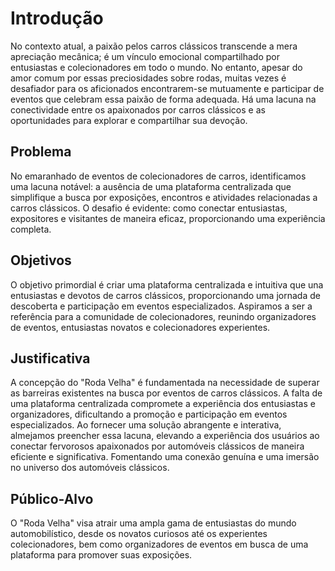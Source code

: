 # Introdução

No contexto atual, a paixão pelos carros clássicos transcende a mera apreciação mecânica; é um vínculo emocional compartilhado por entusiastas e colecionadores em todo o mundo. No entanto, apesar do amor comum por essas preciosidades sobre rodas, muitas vezes é desafiador para os aficionados encontrarem-se mutuamente e participar de eventos que celebram essa paixão de forma adequada. Há uma lacuna na conectividade entre os apaixonados por carros clássicos e as oportunidades para explorar e compartilhar sua devoção.

## Problema

No emaranhado de eventos de colecionadores de carros, identificamos uma lacuna notável: a ausência de uma plataforma centralizada que simplifique a busca por exposições, encontros e atividades relacionadas a carros clássicos. O desafio é evidente: como conectar entusiastas, expositores e visitantes de maneira eficaz, proporcionando uma experiência completa.

## Objetivos

O objetivo primordial é criar uma plataforma centralizada e intuitiva que una entusiastas e devotos de carros clássicos, proporcionando uma jornada de descoberta e participação em eventos especializados. Aspiramos a ser a referência para a comunidade de colecionadores, reunindo organizadores de eventos, entusiastas novatos e colecionadores experientes.  

## Justificativa

A concepção do "Roda Velha" é fundamentada na necessidade de superar as barreiras existentes na busca por eventos de carros clássicos. A falta de uma plataforma centralizada compromete a experiência dos entusiastas e organizadores, dificultando a promoção e participação em eventos especializados. Ao fornecer uma solução abrangente e interativa, almejamos preencher essa lacuna, elevando a experiência dos usuários ao conectar fervorosos apaixonados por automóveis clássicos de maneira eficiente e significativa. Fomentando uma conexão genuína e uma imersão no universo dos automóveis clássicos.

## Público-Alvo

O "Roda Velha" visa atrair uma ampla gama de entusiastas do mundo automobilístico, desde os novatos curiosos até os experientes colecionadores, bem como organizadores de eventos em busca de uma plataforma para promover suas exposições.
